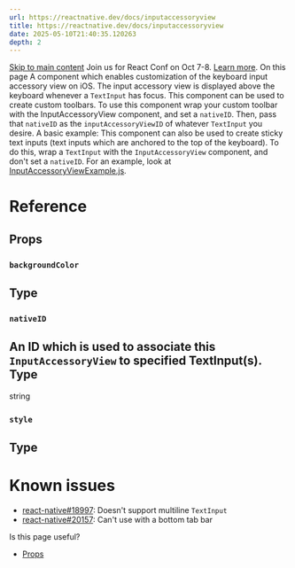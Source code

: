 ```yaml
---
url: https://reactnative.dev/docs/inputaccessoryview
title: https://reactnative.dev/docs/inputaccessoryview
date: 2025-05-10T21:40:35.120263
depth: 2
---
```


[Skip to main content](https://reactnative.dev/docs/inputaccessoryview#__docusaurus_skipToContent_fallback)
Join us for React Conf on Oct 7-8. [Learn more](https://conf.react.dev).
On this page
A component which enables customization of the keyboard input accessory view on iOS. The input accessory view is displayed above the keyboard whenever a `TextInput` has focus. This component can be used to create custom toolbars.
To use this component wrap your custom toolbar with the InputAccessoryView component, and set a `nativeID`. Then, pass that `nativeID` as the `inputAccessoryViewID` of whatever `TextInput` you desire. A basic example:
This component can also be used to create sticky text inputs (text inputs which are anchored to the top of the keyboard). To do this, wrap a `TextInput` with the `InputAccessoryView` component, and don't set a `nativeID`. For an example, look at [InputAccessoryViewExample.js](https://github.com/facebook/react-native/blob/main/packages/rn-tester/js/examples/InputAccessoryView/InputAccessoryViewExample.js).
# Reference
## Props[​](https://reactnative.dev/docs/inputaccessoryview#props "Direct link to Props")
### `backgroundColor`[​](https://reactnative.dev/docs/inputaccessoryview#backgroundcolor "Direct link to backgroundcolor")
Type  
---  
### `nativeID`[​](https://reactnative.dev/docs/inputaccessoryview#nativeid "Direct link to nativeid")
An ID which is used to associate this `InputAccessoryView` to specified TextInput(s).
Type  
---  
string  
### `style`[​](https://reactnative.dev/docs/inputaccessoryview#style "Direct link to style")
Type  
---  
# Known issues
  * [react-native#18997](https://github.com/facebook/react-native/issues/18997): Doesn't support multiline `TextInput`
  * [react-native#20157](https://github.com/facebook/react-native/issues/20157): Can't use with a bottom tab bar


Is this page useful?
  * [Props](https://reactnative.dev/docs/inputaccessoryview#props)



